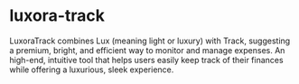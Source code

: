 # luxora-track
LuxoraTrack combines Lux (meaning light or luxury) with Track, suggesting a premium, bright, and efficient way to monitor and manage expenses. An high-end, intuitive tool that helps users easily keep track of their finances while offering a luxurious, sleek experience.
